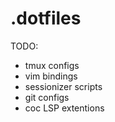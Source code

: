 # .dotfiles

TODO:

- tmux configs
- vim bindings
- sessionizer scripts
- git configs
- coc LSP extentions
